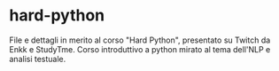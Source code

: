 # hard-python
File e dettagli in merito al corso "Hard Python", presentato su Twitch da Enkk e StudyTme. Corso introduttivo a python mirato al tema dell'NLP e analisi testuale.
